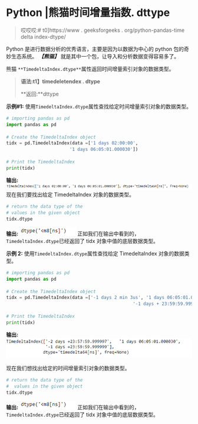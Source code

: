# Python |熊猫时间增量指数. dttype

> 哎哎哎:# t0]https://www . geeksforgeeks . org/python-pandas-time delta index-dtype/

Python 是进行数据分析的优秀语言，主要是因为以数据为中心的 python 包的奇妙生态系统。 ***【熊猫】*** 就是其中一个包，让导入和分析数据变得容易多了。

熊猫 `**TimedeltaIndex.dtype**`属性返回时间增量索引对象的数据类型。

> **语法:t1】timedeletendex . dtype**
> 
> **返回:**dttype

**示例#1:** 使用`TimedeltaIndex.dtype`属性查找给定时间增量索引对象的数据类型。

```py
# importing pandas as pd
import pandas as pd

# Create the TimedeltaIndex object
tidx = pd.TimedeltaIndex(data =['1 days 02:00:00', 
                        '1 days 06:05:01.000030'])

# Print the TimedeltaIndex
print(tidx)
```

**输出:**
![](img/866c50f3d2f4d26644ad715e5c073707.png)
现在我们要找出给定 TimedeltaIndex 对象的数据类型。

```py
# return the data type of the 
# values in the given object
tidx.dtype
```

**输出:**
![](img/e62adc6f3bde1004a59f88d4469f709b.png)
正如我们在输出中看到的，`TimedeltaIndex.dtype`已经返回了 tidx 对象中值的底层数据类型。

**示例 2:** 使用`TimedeltaIndex.dtype`属性查找给定 TimedeltaIndex 对象的数据类型。

```py
# importing pandas as pd
import pandas as pd

# Create the TimedeltaIndex object
tidx = pd.TimedeltaIndex(data =['-1 days 2 min 3us', '1 days 06:05:01.000030',
                                                '-1 days + 23:59:59.999999'])

# Print the TimedeltaIndex
print(tidx)
```

**输出:**
![](img/f5468003d01cf5883b597cb323de040e.png)

现在我们想找出给定的时间增量索引对象的数据类型。

```py
# return the data type of the
#  values in the given object
tidx.dtype
```

**输出:**
![](img/e62adc6f3bde1004a59f88d4469f709b.png)
正如我们在输出中看到的，`TimedeltaIndex.dtype`已经返回了 tidx 对象中值的底层数据类型。